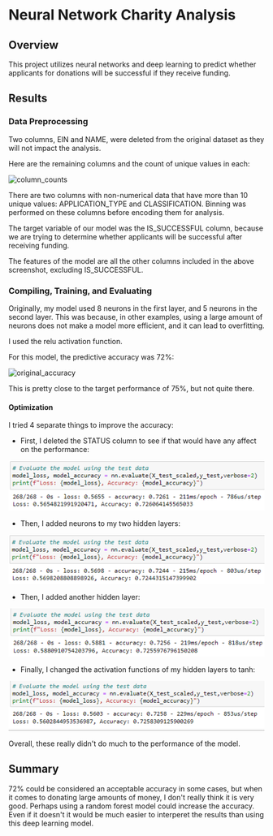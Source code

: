 # Neural Network Charity Analysis

## Overview

This project utilizes neural networks and deep learning to predict whether applicants for donations will be successful if they receive funding.

## Results

### Data Preprocessing

Two columns, EIN and NAME, were deleted from the original dataset as they will not impact the analysis.

Here are the remaining columns and the count of unique values in each:

![column_counts]()


There are two columns with non-numerical data that have more than 10 unique values: APPLICATION_TYPE and CLASSIFICATION.
Binning was performed on these columns before encoding them for analysis.

The target variable of our model was the IS_SUCCESSFUL column, because we are trying to determine whether applicants will be successful after
receiving funding.

The features of the model are all the other columns included in the above screenshot, excluding IS_SUCCESSFUL.

### Compiling, Training, and Evaluating

Originally, my model used 8 neurons in the first layer, and 5 neurons in the second layer. This was because, in other examples, using a large
amount of neurons does not make a model more efficient, and it can lead to overfitting.

I used the relu activation function.

For this model, the predictive accuracy was 72%:

![original_accuracy]()

This is pretty close to the target performance of 75%, but not quite there.

#### Optimization

I tried 4 separate things to improve the accuracy:

* First, I deleted the STATUS column to see if that would have any affect on the performance:

![delete_status](https://github.com/KW0114/Neural_Network_Charity_Analysis/blob/1c5c567f0b11c5707a074e58df01b5e716595d12/Resources/Screenshots/Delete_Status_Accuracy.png)

* Then, I added neurons to my two hidden layers:

![add_neurons](https://github.com/KW0114/Neural_Network_Charity_Analysis/blob/1c5c567f0b11c5707a074e58df01b5e716595d12/Resources/Screenshots/Add_Neurons_Accuracy.png)

* Then, I added another hidden layer:

![add_layer](https://github.com/KW0114/Neural_Network_Charity_Analysis/blob/1c5c567f0b11c5707a074e58df01b5e716595d12/Resources/Screenshots/Add_Layer_Accuracy.png)

* Finally, I changed the activation functions of my hidden layers to tanh:

![tanh](https://github.com/KW0114/Neural_Network_Charity_Analysis/blob/1c5c567f0b11c5707a074e58df01b5e716595d12/Resources/Screenshots/Tanh_Accuracy.png)

Overall, these really didn't do much to the performance of the model. 

## Summary

72% could be considered an acceptable accuracy in some cases, but when it comes to donating large amounts of money, I don't really think it is very good.
Perhaps using a random forest model could increase the accuracy. Even if it doesn't it would be much easier to interperet the results than using this
deep learning model.
